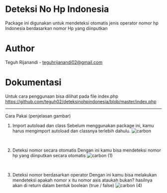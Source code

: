 # Deteksi No Hp Indonesia
Package ini digunakan untuk mendeteksi otomatis jenis operator nomor hp Indonesia berdasarkan nomor Hp yang diinputkan

# Author
Teguh Rijanandi - teguhrijanandi02@gmail.com

# Dokumentasi
Untuk cara penggunaan bisa dilihat pada file index.php
https://github.com/teguh02/deteksinohpindonesia/blob/master/index.php

<hr>

Cara Pakai (penjelasan gambar)
1. Import autoload dan class
Sebelum menggunakan package ini, kamu harus mengimport autoload dan classnya terlebih dahulu. 
![carbon](https://user-images.githubusercontent.com/43981051/100326935-2c378700-2ffd-11eb-84cd-1f8ae81df88f.png)

<br>

2. Deteksi nomor secara otomatis
Dengan ini kamu bisa mendeteksi nomor hp yang diinputkan secara otomatis
![carbon (1)](https://user-images.githubusercontent.com/43981051/100327166-7a4c8a80-2ffd-11eb-897d-29351e8c4145.png)

<br>

3. Deteksi nomor berdasarkan operator
Dengan ini kamu bisa melakukan mendeteksi apakah nomor x itu nomor axis ataukah bukan?
hasilnya akan di return dalam bentuk boolean (true / false)
![carbon (4)](https://user-images.githubusercontent.com/43981051/100327389-d1eaf600-2ffd-11eb-8e3e-8222d69d591f.png)
